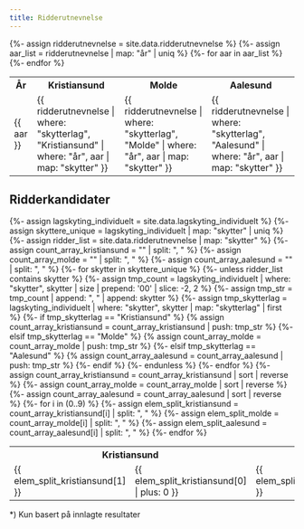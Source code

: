 ```yaml
---
title: Ridderutnevnelse
---
```


<table>
  <tr>
    <th>År</th>
    <th>Kristiansund</th>
    <th>Molde</th>
    <th>Aalesund</th>
  </tr>
{%- assign ridderutnevnelse = site.data.ridderutnevnelse %}
{%- assign aar_list = ridderutnevnelse | map: "år" | uniq %}
{%- for aar in aar_list %}
  <tr>
    <td>{{ aar }}</td>
    <td>{{ ridderutnevnelse | where: "skytterlag", "Kristiansund" | where: "år", aar | map: "skytter" }}</td>
    <td>{{ ridderutnevnelse | where: "skytterlag", "Molde" | where: "år", aar | map: "skytter" }}</td>
    <td>{{ ridderutnevnelse | where: "skytterlag", "Aalesund" | where: "år", aar | map: "skytter" }}</td>
  </tr>
{%- endfor %}
</table>

## Ridderkandidater
<table>
  <tr>
    <th colspan="2">Kristiansund</th>
    <th colspan="2">Molde</th>
    <th colspan="2">Aalesund</th>
  </tr>
{%- assign lagskyting_individuelt = site.data.lagskyting_individuelt %}
{%- assign skyttere_unique = lagskyting_individuelt | map: "skytter" | uniq %}
{%- assign ridder_list = site.data.ridderutnevnelse | map: "skytter" %}
{%- assign count_array_kristiansund = "" | split: ", " %}
{%- assign count_array_molde = "" | split: ", " %}
{%- assign count_array_aalesund = "" | split: ", " %}
{%- for skytter in skyttere_unique %}
  {%- unless ridder_list contains skytter %}
    {%- assign tmp_count = lagskyting_individuelt | where: "skytter", skytter | size | prepend: '00' | slice: -2, 2 %}
    {%- assign tmp_str = tmp_count | append: ", " | append: skytter %}
    {%- assign tmp_skytterlag = lagskyting_individuelt | where: "skytter", skytter | map: "skytterlag" | first %}
    {%- if tmp_skytterlag == "Kristiansund"  %}
      {% assign count_array_kristiansund = count_array_kristiansund | push: tmp_str %}
    {%- elsif tmp_skytterlag == "Molde" %}
      {% assign count_array_molde = count_array_molde | push: tmp_str %}
    {%- elsif tmp_skytterlag == "Aalesund" %}
      {% assign count_array_aalesund = count_array_aalesund | push: tmp_str %}
    {%- endif %}
  {%- endunless %}
{%- endfor %}
{%- assign count_array_kristiansund = count_array_kristiansund | sort | reverse %}
{%- assign count_array_molde = count_array_molde | sort | reverse %}
{%- assign count_array_aalesund = count_array_aalesund | sort | reverse %}
{%- for i in (0..9) %}
  {%- assign elem_split_kristiansund = count_array_kristiansund[i] | split: ", " %}
  {%- assign elem_split_molde = count_array_molde[i] | split: ", " %}
  {%- assign elem_split_aalesund = count_array_aalesund[i] | split: ", " %}
  <tr>
    <td>{{ elem_split_kristiansund[1] }}</td>
    <td>{{ elem_split_kristiansund[0] | plus: 0 }}</td>
    <td>{{ elem_split_molde[1] }}</td>
    <td>{{ elem_split_molde[0] | plus: 0 }}</td>
    <td>{{ elem_split_aalesund[1] }}</td>
    <td>{{ elem_split_aalesund[0] | plus: 0 }}</td>
  </tr>
{%- endfor %}
</table>
*) Kun basert på innlagte resultater
